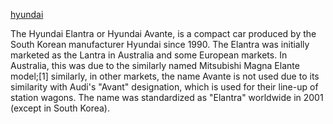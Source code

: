 [hyundai](hyundai.md)

The Hyundai Elantra or Hyundai Avante, is a compact car produced by the South Korean manufacturer Hyundai since 1990. The Elantra was initially marketed as the Lantra in Australia and some European markets. In Australia, this was due to the similarly named Mitsubishi Magna Elante model;[1] similarly, in other markets, the name Avante is not used due to its similarity with Audi's "Avant" designation, which is used for their line-up of station wagons. The name was standardized as "Elantra" worldwide in 2001 (except in South Korea).